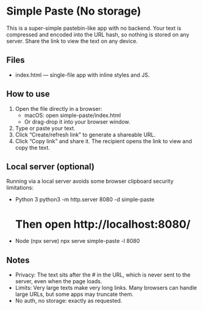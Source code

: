 # Simple Paste (No storage)

This is a super-simple pastebin-like app with no backend. Your text is compressed and encoded into the URL hash, so nothing is stored on any server. Share the link to view the text on any device.

## Files
- index.html — single-file app with inline styles and JS.

## How to use
1. Open the file directly in a browser:
   - macOS: open simple-paste/index.html
   - Or drag-drop it into your browser window.
2. Type or paste your text.
3. Click “Create/refresh link” to generate a shareable URL.
4. Click “Copy link” and share it. The recipient opens the link to view and copy the text.

## Local server (optional)
Running via a local server avoids some browser clipboard security limitations:

- Python 3
  python3 -m http.server 8080 -d simple-paste
  # Then open http://localhost:8080/

- Node (npx serve)
  npx serve simple-paste -l 8080

## Notes
- Privacy: The text sits after the # in the URL, which is never sent to the server, even when the page loads.
- Limits: Very large texts make very long links. Many browsers can handle large URLs, but some apps may truncate them.
- No auth, no storage: exactly as requested.
